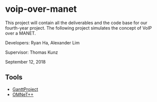# voip-over-manet
This project will contain all the deliverables and the code base for our fourth-year project. The following project simulates the concept of VoIP over a MANET.

Developers: Ryan Ha, Alexander Lim

Supervisor: Thomas Kunz

September 12, 2018

## Tools
- [GanttProject](https://www.ganttproject.biz/)
- [OMNeT++](https://www.omnetpp.org/)